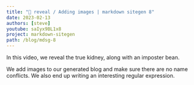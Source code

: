 ```yaml
---
title: "🫘 reveal / Adding images | markdown sitegen 8"
date: 2023-02-13
authors: [steve]
youtube: saIyx9BL1x8
project: markdown-sitegen
path: /blog/mdsg-8
---
```


<YouTubePlayer youtubeLink={frontmatter.youtube} />

In this video, we reveal the true kidney, along with an imposter bean.

We add images to our generated blog and make sure there are no name conflicts. We also end up writing an interesting regular expression.
